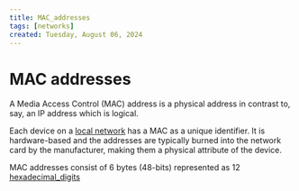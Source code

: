 ```yaml
---
title: MAC_addresses
tags: [networks]
created: Tuesday, August 06, 2024
---
```


# MAC addresses

A Media Access Control (MAC) address is a physical address in contrast to, say,
an IP address which is logical.

Each device on a [local network](./Link_Layer_of_Internet_Protocol.md) has a MAC
as a unique identifier. It is hardware-based and the addresses are typically
burned into the network card by the manufacturer, making them a physical
attribute of the device.

MAC addresses consist of 6 bytes (48-bits) represented as 12
[hexadecimal_digits](Hexadecimal_number_system.md)
